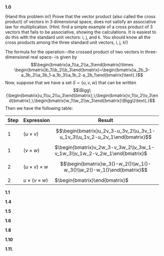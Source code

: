 **1.0**

(Hand this problem in!) Prove that the vector product (also called the cross product) of vectors in 3 dimensional space, does not satisfy an associative law for multiplication. (Hint: find a simple example of a cross product of 3 vectors that fails to be associative, showing the calculations. It is easiest to do this with the standard unit vectors: i, j, and k. You should know all the cross products among the three standard unit vectors, i, j, k!)

The formula for the operation--the crossed product of two vectors in three-dimensional real space--is given by 
$$\begin{bmatrix}a_1\\a_2\\a_3\end{bmatrix}\times \begin{bmatrix}b_1\\b_2\\b_3\end{bmatrix}=\begin{bmatrix}a_2b_3-a_3b_2\\a_3b_1-a_1b_3\\a_1b_2-a_2b_1\end{bmatrix}\text{.}$$
Now, suppose that we have a set $S=\{u,v,w\}$ that can be written
$$\Bigg\{\begin{bmatrix}u_1\\u_2\\u_3\end{bmatrix},\;\begin{bmatrix}v_1\\v_2\\v_3\end{bmatrix},\;\begin{bmatrix}w_1\\w_2\\w_3\end{bmatrix}\Bigg\}\text{.}$$
Then we have the following table:

| Step | Expression            | Result                                                                      |
| ---- | --------------------- | --------------------------------------------------------------------------- |
| 1    | $(u\times v)$         | $$\begin{bmatrix}u_2v_3-u_3v_2\\u_3v_1-u_1v_3\\u_1v_2-u_2v_1\end{bmatrix}$$ |
| 1    | $(v\times w)$         | $\begin{bmatrix}v_2w_3-v_3w_2\\v_3w_1-v_1w_3\\v_1w_2-v_2w_1\end{bmatrix}$   |
| 2    | $(u\times v)\times w$ | $$\begin{bmatrix}w_3()-w_2()\\w_1()-w_3()\\w_2()-w_1()\end{bmatrix}$$       |
| 2    | $u\times(v\times w)$  | $\begin{bmatrix}\end{bmatrix}$                                              |

**1.1**



**1.4**



**1.5**



**1.6**



**1.8**



**1.10**



**1.11.**

